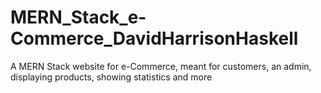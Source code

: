 # MERN_Stack_e-Commerce_DavidHarrisonHaskell
 A MERN Stack website for e-Commerce, meant for customers, an admin, displaying products, showing statistics and more
